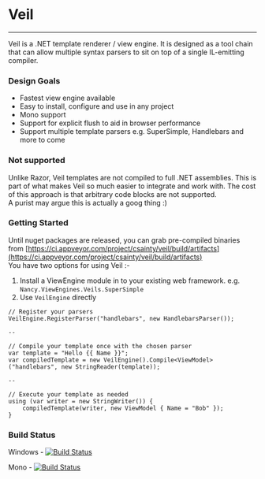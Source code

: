 # Veil

----------
Veil is a .NET template renderer / view engine. It is designed as a tool chain that can allow multiple syntax parsers to sit on top of a single IL-emitting compiler.

### Design Goals

* Fastest view engine available
* Easy to install, configure and use in any project
* Mono support
* Support for explicit flush to aid in browser performance
* Support multiple template parsers e.g. SuperSimple, Handlebars and more to come

### Not supported
Unlike Razor, Veil templates are not compiled to full .NET assemblies. This is part of what makes Veil so much easier to integrate and work with. The cost of this approach is that arbitrary code blocks are not supported.  
A purist may argue this is actually a goog thing :) 


### Getting Started
Until nuget packages are released, you can grab pre-compiled binaries from [https://ci.appveyor.com/project/csainty/veil/build/artifacts](https://ci.appveyor.com/project/csainty/veil/build/artifacts)  
You have two options for using Veil :-

1. Install a ViewEngine module in to your existing web framework. e.g. `Nancy.ViewEngines.Veils.SuperSimple`
2. Use `VeilEngine` directly

````
// Register your parsers
VeilEngine.RegisterParser("handlebars", new HandlebarsParser());

--

// Compile your template once with the chosen parser
var template = "Hello {{ Name }}";
var compiledTemplate = new VeilEngine().Compile<ViewModel>("handlebars", new StringReader(template));

--

// Execute your template as needed
using (var writer = new StringWriter()) {
    compiledTemplate(writer, new ViewModel { Name = "Bob" });
}
```` 

### Build Status


Windows - [![Build Status](http://builds.nullreferenceexception.se/app/rest/builds/buildType:id:Veil_Continuos/statusIcon)](http://builds.nullreferenceexception.se/viewType.html?buildTypeId=Veil_Continuos&guest=1)

Mono - [![Build Status](http://builds.nullreferenceexception.se/app/rest/builds/buildType:id:Veil_Continuous_Mono/statusIcon)](http://builds.nullreferenceexception.se/viewType.html?buildTypeId=Veil_Continuous_Mono&guest=1)